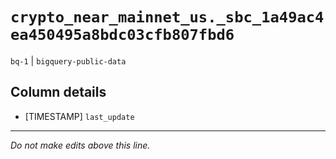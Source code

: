 # `crypto_near_mainnet_us._sbc_1a49ac4ea450495a8bdc03cfb807fbd6`
`bq-1` | `bigquery-public-data`

## Column details
* [TIMESTAMP] `last_update`

-------------------------------------------------------------------------------
*Do not make edits above this line.*
